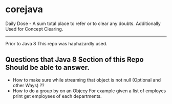 # corejava

Daily Dose - A sum total place to refer or to clear any doubts. Additionally Used for Concept Clearing.

---

Prior to Java 8 This repo was haphazardly used.

## Questions that Java 8 Section of this Repo Should be able to answer.

* How to make sure while streaming that object is not null (Optional and other Ways) ??
* How to do a group by on an Objecy For example given a list of employes print get employees of each departments.


